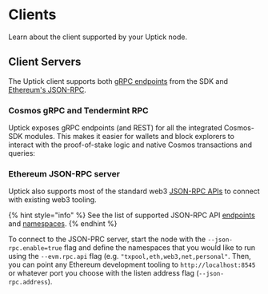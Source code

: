 <!--
order: 3
-->

# Clients

Learn about the client supported by your Uptick node. 

## Client Servers

The Uptick client supports both [gRPC endpoints](https://cosmos.network/rpc) from the SDK and [Ethereum's JSON-RPC](https://eth.wiki/json-rpc/API).

### Cosmos gRPC and Tendermint RPC

Uptick exposes gRPC endpoints (and REST) for all the integrated Cosmos-SDK modules. This makes it easier for
wallets and block explorers to interact with the proof-of-stake logic and native Cosmos transactions and queries:

### Ethereum JSON-RPC server

Uptick also supports most of the standard web3 [JSON-RPC
APIs](./../api/json-rpc/running_server) to connect with existing web3 tooling.

{% hint style="info" %}
See the list of supported JSON-RPC API [endpoints](./../api/json-rpc/endpoints) and [namespaces](./../api/json-rpc/namespaces).
{% endhint %}

To connect to the JSON-PRC server, start the node with the `--json-rpc.enable=true` flag and define the namespaces that you would like to run using the `--evm.rpc.api` flag (e.g. `"txpool,eth,web3,net,personal"`. Then, you can point any Ethereum development tooling to `http://localhost:8545` or whatever port you choose with the listen address flag (`--json-rpc.address`).

<!-- TODO: add Rosetta -->